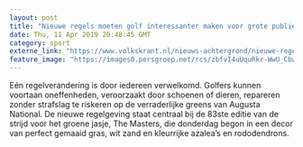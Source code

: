 ```yaml
---
layout: post
title: "Nieuwe regels moeten golf interessanter maken voor grote publiek, maar zijn omstreden"
date: Thu, 11 Apr 2019 20:48:45 GMT
category: sport
externe_link: "https://www.volkskrant.nl/nieuws-achtergrond/nieuwe-regels-moeten-golf-interessanter-maken-voor-grote-publiek-maar-er-is-veel-discussie-over~b76133d0/"
feature_image: "https://images0.persgroep.net/rcs/zbfvI4uUquRkr-WwU_CbwLfBgSo/diocontent/145330292/_crop/113/0/661/662/_fill/320/320?appId=93a17a8fd81db0de025c8abd1cca1279&quality=0.85"
---
```


Eén regelverandering is door iedereen verwelkomd. Golfers kunnen voortaan oneffenheden, veroorzaakt door schoenen of dieren, repareren zonder strafslag te riskeren op de verraderlijke greens van Augusta National.  De nieuwe regelgeving staat centraal bij de 83ste editie van de strijd voor het groene jasje, The Masters, die donderdag begon in een decor van perfect gemaaid gras, wit zand en kleurrijke azalea’s en rododendrons.
